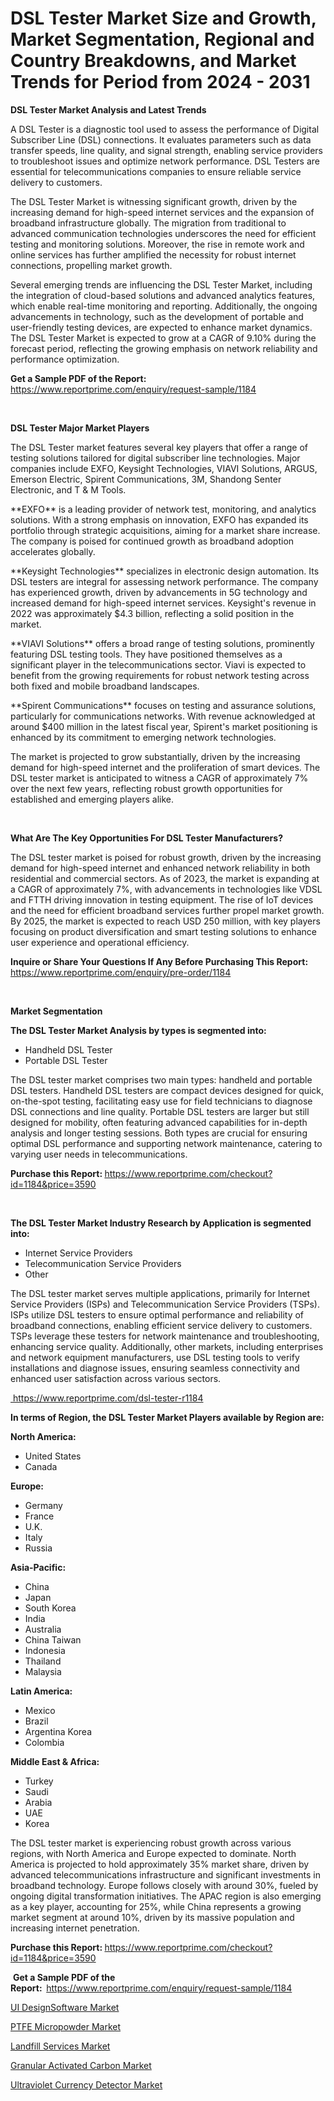 <p><h1>DSL Tester Market Size and Growth, Market Segmentation, Regional and Country Breakdowns, and Market Trends for Period from 2024 -  2031</h1></p><p><strong>DSL Tester Market Analysis and Latest Trends</strong></p>
<p><p>A DSL Tester is a diagnostic tool used to assess the performance of Digital Subscriber Line (DSL) connections. It evaluates parameters such as data transfer speeds, line quality, and signal strength, enabling service providers to troubleshoot issues and optimize network performance. DSL Testers are essential for telecommunications companies to ensure reliable service delivery to customers.</p><p>The DSL Tester Market is witnessing significant growth, driven by the increasing demand for high-speed internet services and the expansion of broadband infrastructure globally. The migration from traditional to advanced communication technologies underscores the need for efficient testing and monitoring solutions. Moreover, the rise in remote work and online services has further amplified the necessity for robust internet connections, propelling market growth.</p><p>Several emerging trends are influencing the DSL Tester Market, including the integration of cloud-based solutions and advanced analytics features, which enable real-time monitoring and reporting. Additionally, the ongoing advancements in technology, such as the development of portable and user-friendly testing devices, are expected to enhance market dynamics. The DSL Tester Market is expected to grow at a CAGR of 9.10% during the forecast period, reflecting the growing emphasis on network reliability and performance optimization.</p></p>
<p><strong>Get a Sample PDF of the Report:&nbsp;</strong> <a href="https://www.reportprime.com/enquiry/request-sample/1184">https://www.reportprime.com/enquiry/request-sample/1184</a></p>
<p>&nbsp;</p>
<p><strong>DSL Tester Major Market Players</strong></p>
<p><p>The DSL Tester market features several key players that offer a range of testing solutions tailored for digital subscriber line technologies. Major companies include EXFO, Keysight Technologies, VIAVI Solutions, ARGUS, Emerson Electric, Spirent Communications, 3M, Shandong Senter Electronic, and T & M Tools.</p><p>**EXFO** is a leading provider of network test, monitoring, and analytics solutions. With a strong emphasis on innovation, EXFO has expanded its portfolio through strategic acquisitions, aiming for a market share increase. The company is poised for continued growth as broadband adoption accelerates globally.</p><p>**Keysight Technologies** specializes in electronic design automation. Its DSL testers are integral for assessing network performance. The company has experienced growth, driven by advancements in 5G technology and increased demand for high-speed internet services. Keysight's revenue in 2022 was approximately $4.3 billion, reflecting a solid position in the market.</p><p>**VIAVI Solutions** offers a broad range of testing solutions, prominently featuring DSL testing tools. They have positioned themselves as a significant player in the telecommunications sector. Viavi is expected to benefit from the growing requirements for robust network testing across both fixed and mobile broadband landscapes.</p><p>**Spirent Communications** focuses on testing and assurance solutions, particularly for communications networks. With revenue acknowledged at around $400 million in the latest fiscal year, Spirent's market positioning is enhanced by its commitment to emerging network technologies.</p><p>The market is projected to grow substantially, driven by the increasing demand for high-speed internet and the proliferation of smart devices. The DSL tester market is anticipated to witness a CAGR of approximately 7% over the next few years, reflecting robust growth opportunities for established and emerging players alike.</p></p>
<p>&nbsp;</p>
<p><strong>What Are The Key Opportunities For DSL Tester Manufacturers?</strong></p>
<p><p>The DSL tester market is poised for robust growth, driven by the increasing demand for high-speed internet and enhanced network reliability in both residential and commercial sectors. As of 2023, the market is expanding at a CAGR of approximately 7%, with advancements in technologies like VDSL and FTTH driving innovation in testing equipment. The rise of IoT devices and the need for efficient broadband services further propel market growth. By 2025, the market is expected to reach USD 250 million, with key players focusing on product diversification and smart testing solutions to enhance user experience and operational efficiency.</p></p>
<p><strong>Inquire or Share Your Questions If Any Before Purchasing This Report:</strong> <a href="https://www.reportprime.com/enquiry/pre-order/1184">https://www.reportprime.com/enquiry/pre-order/1184</a></p>
<p>&nbsp;</p>
<p><strong>Market Segmentation</strong></p>
<p><strong>The DSL Tester Market Analysis by types is segmented into:</strong></p>
<p><ul><li>Handheld DSL Tester</li><li>Portable DSL Tester</li></ul></p>
<p><p>The DSL tester market comprises two main types: handheld and portable DSL testers. Handheld DSL testers are compact devices designed for quick, on-the-spot testing, facilitating easy use for field technicians to diagnose DSL connections and line quality. Portable DSL testers are larger but still designed for mobility, often featuring advanced capabilities for in-depth analysis and longer testing sessions. Both types are crucial for ensuring optimal DSL performance and supporting network maintenance, catering to varying user needs in telecommunications.</p></p>
<p><strong>Purchase this Report:&nbsp;</strong><a href="https://www.reportprime.com/checkout?id=1184&price=3590">https://www.reportprime.com/checkout?id=1184&price=3590</a></p>
<p>&nbsp;</p>
<p><strong>The DSL Tester Market Industry Research by Application is segmented into:</strong></p>
<p><ul><li>Internet Service Providers</li><li>Telecommunication Service Providers</li><li>Other</li></ul></p>
<p><p>The DSL tester market serves multiple applications, primarily for Internet Service Providers (ISPs) and Telecommunication Service Providers (TSPs). ISPs utilize DSL testers to ensure optimal performance and reliability of broadband connections, enabling efficient service delivery to customers. TSPs leverage these testers for network maintenance and troubleshooting, enhancing service quality. Additionally, other markets, including enterprises and network equipment manufacturers, use DSL testing tools to verify installations and diagnose issues, ensuring seamless connectivity and enhanced user satisfaction across various sectors.</p></p>
<p><a href="https://www.reportprime.com/dsl-tester-r1184">&nbsp;https://www.reportprime.com/dsl-tester-r1184</a></p>
<p><strong>In terms of Region, the DSL Tester Market Players available by Region are:</strong></p>
<p>
    <p> <strong> North America: </strong>
        <ul>
            <li>United States</li>
            <li>Canada</li>
        </ul>
        </p> 
    <p> <strong> Europe: </strong>
        <ul>
            <li>Germany</li>
            <li>France</li>
            <li>U.K.</li>
            <li>Italy</li>
            <li>Russia</li>
        </ul>
        </p> 
    <p> <strong> Asia-Pacific: </strong>
        <ul>
            <li>China</li>
            <li>Japan</li>
            <li>South Korea</li>
            <li>India</li>
            <li>Australia</li>
            <li>China Taiwan</li>
            <li>Indonesia</li>
            <li>Thailand</li>
            <li>Malaysia</li>
        </ul>
        </p> 
    <p> <strong> Latin America: </strong>
        <ul>
            <li>Mexico</li>
            <li>Brazil</li>
            <li>Argentina Korea</li>
            <li>Colombia</li>
        </ul>
        </p> 
    <p> <strong> Middle East & Africa: </strong>
        <ul>
            <li>Turkey</li>
            <li>Saudi</li>
            <li>Arabia</li>
            <li>UAE</li>
            <li>Korea</li>
        </ul>
    </p>
    </p>
<p><p>The DSL tester market is experiencing robust growth across various regions, with North America and Europe expected to dominate. North America is projected to hold approximately 35% market share, driven by advanced telecommunications infrastructure and significant investments in broadband technology. Europe follows closely with around 30%, fueled by ongoing digital transformation initiatives. The APAC region is also emerging as a key player, accounting for 25%, while China represents a growing market segment at around 10%, driven by its massive population and increasing internet penetration.</p></p>
<p><strong>Purchase this Report: </strong><a href="https://www.reportprime.com/checkout?id=1184&price=3590">https://www.reportprime.com/checkout?id=1184&price=3590</a></p>
<p>&nbsp;<strong>Get a Sample PDF of the Report:&nbsp;&nbsp;</strong><a href="https://www.reportprime.com/enquiry/request-sample/1184">https://www.reportprime.com/enquiry/request-sample/1184</a></p>
<p><strong></strong></p>
<p><p><a href="https://issuu.com/reportprime-2/docs/ui-designsoftware-market-size-2030._23b02aabe05c3d">UI DesignSoftware Market</a></p><p><a href="https://www.linkedin.com/pulse/market-forecast-global-ptfe-micropowder-trends-impact-analysis-akk7f?trackingId=TxCXgPsjSge7gB4jD6heew%3D%3D">PTFE Micropowder Market</a></p><p><a href="https://medium.com/@caseywiza1946/mapping-the-landfill-services-market-trends-challenges-and-breakthroughs-2024-2031-5a22d497f51a">Landfill Services Market</a></p><p><a href="https://www.linkedin.com/pulse/insights-granular-activated-carbon-market-share-competitive-landscape-zj1df?trackingId=u7V8T72DT72BOsIGQEvKlw%3D%3D">Granular Activated Carbon Market</a></p><p><a href="https://github.com/gulaimolin/Market-Research-Report-List-6/blob/main/ultraviolet-currency-detector-market.md">Ultraviolet Currency Detector Market</a></p></p>